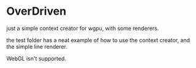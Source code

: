 # OverDriven

just a simple context creator for wgpu, with some
renderers.

the test folder has a neat example of how to use the
context creator, and the simple line renderer.

WebGL isn't supported.